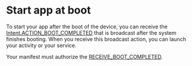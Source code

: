 # Start app at boot

To start your app after the boot of the device, you can receive the [Intent.ACTION_BOOT_COMPLETED](https://developer.android.com/reference/android/content/Intent#ACTION_BOOT_COMPLETED) that is broadcast after the system finishes booting.
When you receive this broadcast action, you can launch your activity or your service.

Your manifest must authorize the [RECEIVE_BOOT_COMPLETED](https://developer.android.com/reference/android/Manifest.permission#RECEIVE_BOOT_COMPLETED).
